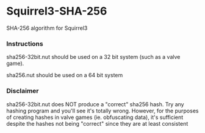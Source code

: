 # Squirrel3-SHA-256
SHA-256 algorithm for Squirrel3

### Instructions
sha256-32bit.nut should be used on a 32 bit system (such as a valve game).

sha256.nut should be used on a 64 bit system

### Disclaimer
sha256-32bit.nut does NOT produce a "correct" sha256 hash. Try any hashing program and you'll see it's totally wrong. However, for the purposes of creating hashes in valve games (ie. obfuscating data), it's sufficient despite the hashes not being "correct" since they are at least consistent
